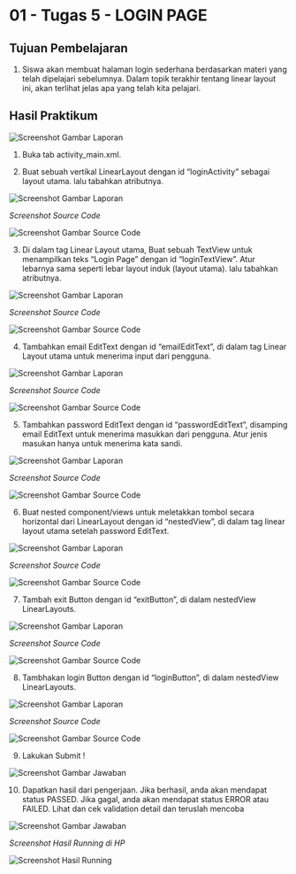 # 01 - Tugas 5 - LOGIN PAGE

## Tujuan Pembelajaran

1. Siswa akan membuat halaman login sederhana berdasarkan materi yang telah dipelajari sebelumnya. Dalam topik terakhir tentang linear layout ini, akan terlihat jelas apa yang telah kita pelajari. 

## Hasil Praktikum

![Screenshot Gambar Laporan](img/laporan1.jpg)

1. Buka tab activity_main.xml.

2. Buat sebuah vertikal LinearLayout dengan id “loginActivity” sebagai layout utama. lalu tabahkan atributnya.

![Screenshot Gambar Laporan](img/laporan2.jpg)

*Screenshot Source Code*

![Screenshot Gambar Source Code](img/jawab2.jpg)

3. Di dalam tag Linear Layout utama, Buat sebuah TextView untuk menampilkan teks “Login Page” dengan id “loginTextView”. Atur lebarnya sama seperti lebar layout induk (layout utama). lalu tabahkan atributnya.

![Screenshot Gambar Laporan](img/laporan3.jpg)

*Screenshot Source Code*

![Screenshot Gambar Source Code](img/jawab3.jpg)

4. Tambahkan email EditText dengan id “emailEditText”, di dalam tag Linear Layout utama untuk menerima input dari pengguna.

![Screenshot Gambar Laporan](img/laporan4.jpg)

*Screenshot Source Code*

![Screenshot Gambar Source Code](img/jawab4.jpg)

5. Tambahkan password EditText dengan id “passwordEditText”, disamping email EditText untuk menerima masukkan dari pengguna. Atur jenis masukan hanya untuk menerima kata sandi.

![Screenshot Gambar Laporan](img/laporan5.jpg)

*Screenshot Source Code*

![Screenshot Gambar Source Code](img/jawab5.jpg)

6. Buat nested component/views untuk meletakkan tombol secara horizontal dari LinearLayout dengan id “nestedView”, di dalam tag linear layout utama setelah password EditText.

![Screenshot Gambar Laporan](img/laporan6.jpg)

*Screenshot Source Code*

![Screenshot Gambar Source Code](img/jawab6.jpg)

7. Tambah exit Button dengan id “exitButton”, di dalam nestedView LinearLayouts.

![Screenshot Gambar Laporan](img/laporan7.jpg)

*Screenshot Source Code*

![Screenshot Gambar Source Code](img/jawab7.jpg)

8. Tambhakan login Button dengan id “loginButton”, di dalam nestedView LinearLayouts.

![Screenshot Gambar Laporan](img/laporan8.jpg)

*Screenshot Source Code*

![Screenshot Gambar Source Code](img/jawab8.jpg)

9. Lakukan Submit !

![Screenshot Gambar Jawaban](img/jawab9.jpg)

10. Dapatkan hasil dari pengerjaan. Jika berhasil, anda akan mendapat status PASSED. Jika gagal, anda akan mendapat status ERROR atau FAILED. Lihat dan cek validation detail dan teruslah mencoba

![Screenshot Gambar Jawaban](img/jawab10.jpg)

*Screenshot Hasil Running di HP*

![Screenshot Hasil Running](img/hasilrun.png)